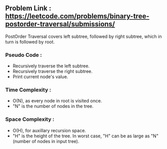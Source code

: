 ## Problem Link : https://leetcode.com/problems/binary-tree-postorder-traversal/submissions/

PostOrder Traversal covers left subtree, followed by right subtree, which in turn is followed by root.

### Pseudo Code :
  - Recursively traverse the left subtree.
  - Recursively traverse the right subtree.
  - Print current node's value.
  
### Time Complexity : 
  - O(N), as every node in root is visited once.
  - "N" is the number of nodes in the tree.

### Space Complexity :
  - O(H), for auxillary recursion space.
  - "H" is the height of the tree. In worst case, "H" can be as large as "N" (number of nodes in input tree).
